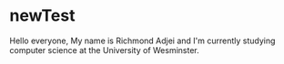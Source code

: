# newTest
Hello everyone, My name is Richmond Adjei and I'm currently studying computer science at the University of Wesminster.
